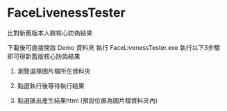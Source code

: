 # FaceLivenessTester
比對新舊版本人臉核心防偽結果

下載後可直接開啟 Demo 資料夾 執行 FaceLivenessTester.exe 執行以下3步驟 即可得新舊版核心防偽結果

1. 瀏覽選擇圖片檔所在資料夾

2. 點選執行後等待執行結果

3. 點選匯出產生結果html (預設位置為圖片檔資料夾內)

